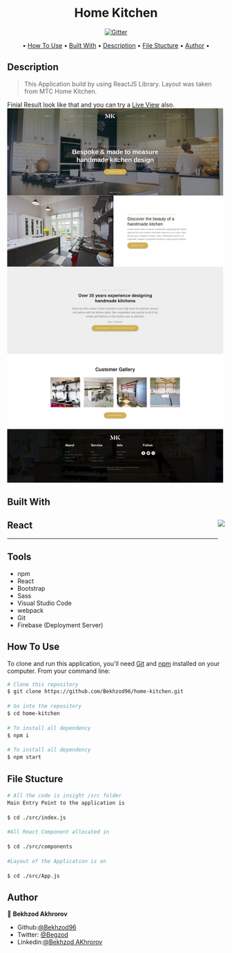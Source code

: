 <h1 align="center">
  <br>
  Home Kitchen 
  <br>
</h1>

<p align="center">
  <a href="#">
    <img src="https://badge.fury.io/js/electron-markdownify.svg"
         alt="Gitter">
  </a>
</p>

<p align="center">
  • <a href="#how-to-use">How To Use</a> •
  <a href="#built-with">Built With</a> •
  <a href="#description">Description</a> •
  <a href="#file-stucture">File Stucture</a> •
   <a href="#author">Author</a> •

</p>

## Description

> This Application build by using ReactJS Library. Layout was taken from MTC Home Kitchen.

Finial Result look like that and you can try a <a href="https://home-kitchen-beka.web.app/"> Live View</a> also. <img src="./src/assets/Result-Home-Kitchen.jpg" >

## Built With

 <h2>React  <a href="https://opencollective.com/choo/sponsor/0/website" target="_blank">
 <img src="https://upload.wikimedia.org/wikipedia/commons/thumb/a/a7/React-icon.svg/320px-React-icon.svg.png" height="100px" style="float:right"></a> </h2>
 <hr>

## Tools

- npm
- React
- Bootstrap
- Sass
- Visual Studio Code
- webpack
- Git
- Firebase (Deployment Server)

## How To Use

To clone and run this application, you'll need [Git](https://git-scm.com) and [npm](https://nodejs.org/en/) installed on your computer. From your command line:

```bash
# Clone this repository
$ git clone https://github.com/Bekhzod96/home-kitchen.git

# Go into the repository
$ cd home-kitchen

# To install all dependency
$ npm i

# To install all dependency
$ npm start

```

## File Stucture

```bash
# All the code is insight /src folder
Main Entry Point to the application is

$ cd ./src/index.js

#All React Component allocated in

$ cd ./src/components

#Layout of the Application is on

$ cd ./src/App.js

```

## Author

👤 **Bekhzod Akhrorov**

- Github:[@Bekhzod96](https://github.com/Bekhzod96)
- Twitter: [@Begzod](https://twitter.com/25d47e8987f740b)
- Linkedin:[@Bekhzod AKhrorov](https://www.linkedin.com/in/bekhzod-akhrorov/)
